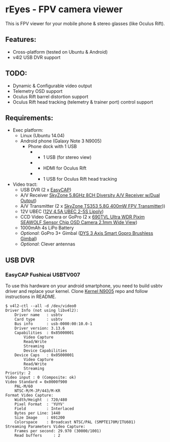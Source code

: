rEyes - FPV camera viewer
=========================

This is FPV viewer for your mobile phone & stereo glasses (like Oculus Rift).

Features:
---------
* Cross-platform (tested on Ubuntu & Android)
* v4l2 USB DVR support

TODO:
-----
* Dynamic & Configurable video output
* Telemetry OSD support
* Oculus Rift barrel distortion support
* Oculus Rift head tracking (telemetry & trainer port) control support

Requirements:
-------------

* Exec platform:
  * Linux (Ubuntu 14.04)
  * Android phone (Galaxy Note 3 N9005)
    * Phone dock with 1 USB
      * + 1 USB (for stereo view)
      * + HDMI for Oculus Rift
      * + 1 USB for Oculus Rift head tracking
* Video tract:
  * USB DVR (2 x [EasyCAP](http://linuxtv.org/wiki/index.php/Easycap))
  * A/V Receiver [SkyZone 5.8GHz 8CH Diversity A/V Receiver w/Dual Output](http://www.hobbyking.com/hobbyking/store/__27778__SkyZone_5_8GHz_8CH_Diversity_A_V_Receiver_w_Dual_Output.html))
  * A/V Transmitter (2 x [SkyZone TS353 5.8G 400mW FPV Transmitter](http://www.hobbyking.com/hobbyking/store/__27145__SkyZone_TS353_5_8G_400mW_FPV_Transmitter.html)))
  * 12V UBEC ([12V 4.5A UBEC 2-5S Lipoly](http://www.hobbyking.com/hobbyking/store/__29761__12V_4_5A_UBEC_2_5S_Lipoly_7_2_21v_UK_Warehouse_.html))
  * CCD Video Camera or GoPro (2 x [690TVL Ultra WDR Pixim SEAWOLF Sensor Chip OSD Camera 2.1mm Wide View](http://www.securitycamera2000.com/products/690TVL-Ultra-WDR-Pixim-SEAWOLF-Sensor-Chip-OSD-Camera-2.1mm-Wide-View.html))
  * 1000mAh 4s LiPo Battery
  * _Optional_: GoPro 3+ Gimbal ([DYS 3 Axis Smart Gopro Brushless Gimbal](http://www.rcgroups.com/forums/showthread.php?t=2059104))
  * _Optional_: Clever antennas

USB DVR
-------

### EasyCAP Fushicai USBTV007
To use this hardware on your android smartphone, you need to build usbtv driver and replace your kernel.
Clone [Kernel N9005](https://github.com/rabits/kernel_n9005) repo and follow instructions in README.

```
$ v4l2-ctl --all -d /dev/video0
Driver Info (not using libv4l2):
    Driver name   : usbtv
    Card type     : usbtv
    Bus info      : usb-0000:00:10.0-1
    Driver version: 3.13.6
    Capabilities  : 0x85000001
        Video Capture
        Read/Write
        Streaming
        Device Capabilities
    Device Caps   : 0x05000001
        Video Capture
        Read/Write
        Streaming
Priority: 2
Video input : 0 (Composite: ok)
Video Standard = 0x0000f900
    PAL-M/60
    NTSC-M/M-JP/443/M-KR
Format Video Capture:
    Width/Height  : 720/480
    Pixel Format  : 'YUYV'
    Field         : Interlaced
    Bytes per Line: 1440
    Size Image    : 691200
    Colorspace    : Broadcast NTSC/PAL (SMPTE170M/ITU601)
Streaming Parameters Video Capture:
    Frames per second: 29.970 (30000/1001)
    Read buffers     : 2
```
